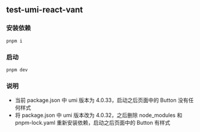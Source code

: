 ## test-umi-react-vant

### 安装依赖

```
pnpm i
```

### 启动

```
pnpm dev
```

### 说明

- 当前 package.json 中 umi 版本为 4.0.33，启动之后页面中的 Button 没有任何样式
- 将 package.json 中 umi 版本改为 4.0.32，之后删除 node_modules 和 pnpm-lock.yaml 重新安装依赖，启动之后页面中的 Button 有样式
